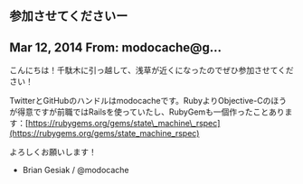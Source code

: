 ## 参加させてくださいー

## Mar 12, 2014 From: modocache@g...

こんにちは！千駄木に引っ越して、浅草が近くになったのでぜひ参加させてください！

TwitterとGitHubのハンドルはmodocacheです。RubyよりObjective-Cのほうが得意ですが前職ではRailsを使っていたし、RubyGemも一個作ったことあります：[https://rubygems.org/gems/state\_machine\_rspec](https://rubygems.org/gems/state_machine_rspec)

よろしくお願いします！

- Brian Gesiak / @modocache
